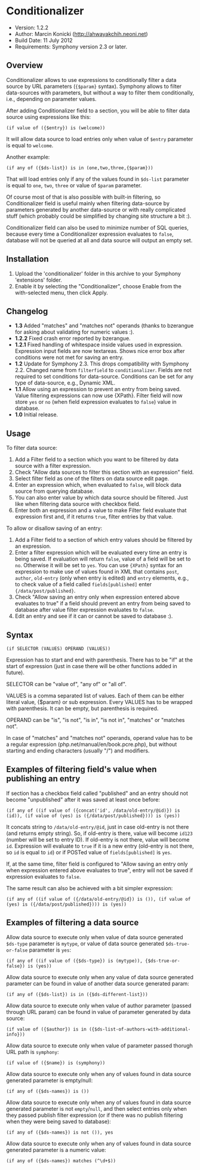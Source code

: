# Conditionalizer

- Version: 1.2.2
- Author: Marcin Konicki (http://ahwayakchih.neoni.net)
- Build Date: 11 July 2012
- Requirements: Symphony version 2.3 or later.


## Overview

Conditionalizer allows to use expressions to conditionally filter a data source by URL parameters (`{$param}` syntax).
Symphony allows to filter data-sources with parameters, but without a way to filter them conditionally, i.e., depending on parameter values.

After adding Conditionalizer field to a section, you will be able to filter data source using expressions like this:

	(if value of ({$entry}) is (welcome))

It will allow data source to load entries only when value of `$entry` parameter is equal to `welcome`.

Another example:

	(if any of ({$ds-list}) is in (one,two,three,{$param}))

That will load entries only if any of the values found in `$ds-list` parameter is equal to `one`, `two`, `three` or value of `$param` parameter.

Of course most of that is also possible with built-in filtering, so Conditionalizer field is useful mainly when filtering data-source by parameters generated by another data-source or with really complicated stuff (which probably could be simplified by changing site structure a bit :).

Conditionalizer field can also be used to minimize number of SQL queries, because every time a Conditionalizer expression evaluates to `false`, database will not be queried at all and data source will output an empty set.


## Installation

1. Upload the 'conditionalizer' folder in this archive to your Symphony 'extensions' folder.
2. Enable it by selecting the "Conditionalizer", choose Enable from the with-selected menu, then click Apply.


## Changelog

- **1.3** Added "matches" and "matches not" operands (thanks to bzerangue for asking about validating for numeric values :).
- **1.2.2** Fixed crash error reported by bzerangue.
- **1.2.1** Fixed handling of whitespace inside values used in expression. Expression input fields are now textareas. Shows nice error box after conditions were not met for saving an entry.
- **1.2** Update for Symphony 2.3. This drops compatibility with Symphony 2.2. Changed name from `filterfield` to `conditionalizer`. Fields are not required to set conditions for data-source. Conditions can be set for any type of data-source, e.g., Dynamic XML.
- **1.1** Allow using an expression to prevent an entry from being saved. Value filtering expressions can now use {XPath}. Filter field will now store `yes` or `no` (when field expression evaluates to `false`) value in database.
- **1.0** Initial release.


## Usage

To filter data source:

1. Add a Filter field to a section which you want to be filtered by data source with a filter expression.
2. Check "Allow data sources to filter this section with an expression" field.
3. Select filter field as one of the filters on data source edit page.
4. Enter an expression which, when evaluated to `false`, will block data source from querying database.
5. You can also enter value by which data source should be filtered. Just like when filtering data source with checkbox field.
6. Enter both an expression and a value to make Filter field evaluate that expression first and, if it returns `true`, filter entries by that value.

To allow or disallow saving of an entry:

1. Add a Filter field to a section of which entry values should be filtered by an expression.
2. Enter a filter expression which will be evaluated every time an entry is being saved. If evaluation will return `false`, value of a field will be set to `no`. Otherwise it will be set to `yes`. You can use `{XPath}` syntax for an expression to make use of values found in XML that contains `post`, `author`, `old-entry` (only when entry is edited) and `entry` elements, e.g., to check value of a field called `fields[published]` enter `{/data/post/published}`.
3. Check "Allow saving an entry only when expression entered above evaluates to true" if a field should prevent an entry from being saved to database after value filter expression evaluates to `false`.
4. Edit an entry and see if it can or cannot be saved to database :).


## Syntax

	(if SELECTOR (VALUES) OPERAND (VALUES)) 

Expression has to start and end with parenthesis.
There has to be "if" at the start of expression (just in case there will be other functions added in future).

SELECTOR can be "value of", "any of" or "all of".

VALUES is a comma separated list of values. Each of them can be either literal value, {$param} or sub expression. Every VALUES has to be wrapped with parenthesis. It can be empty, but parenthesis is required.

OPERAND can be "is", "is not", "is in", "is not in", "matches" or "matches not".

In case of "matches" and "matches not" operands, operand value has to be a regular expression (php.net/manual/en/book.pcre.php), but without starting and ending characters (usually "/") and modifiers.


## Examples of filtering field's value when publishing an entry

If section has a checkbox field called "published" and an entry should not become "unpublished" after it was saved at least once before:

	(if any of ((if value of ({concat('id', /data/old-entry/@id)}) is (id)), (if value of (yes) is ({/data/post/published}))) is (yes))

It concats string to `/data/old-entry/@id`, just in case old-entry is not there (and returns empty string). So, if old-entry is there, value will become `id123` (number will be set to entry ID). If old-entry is not there, value will become `id`.
Expression will evaluate to `true` if it is a new entry (old-entry is not there, so `id` is equal to `id`) or if POSTed value of `fields[published]` is `yes`.

If, at the same time, filter field is configured to "Allow saving an entry only when expression entered above evaluates to true", entry will not be saved if expression evaluates to `false`.

The same result can also be achieved with a bit simpler expression:

	(if any of ((if value of ({/data/old-entry/@id}) is ()), (if value of (yes) is ({/data/post/published}))) is (yes))


## Examples of filtering a data source

Allow data source to execute only when value of data source generated `$ds-type` parameter is `mytype`, or value of data source generated `$ds-true-or-false` parameter is `yes`:

	(if any of ((if value of ({$ds-type}) is (mytype)), {$ds-true-or-false}) is (yes))

Allow data source to execute only when any value of data source generated parameter can be found in value of another data source generated param:

	(if any of ({$ds-list}) is in ({$ds-different-list}))

Allow data source to execute only when value of author parameter (passed through URL param) can be found in value of parameter generated by data source:

	(if value of ({$author}) is in ({$ds-list-of-authors-with-additional-info}))

Allow data source to execute only when value of parameter passed thorugh URL path is `symphony`:

	(if value of ({$name}) is (symphony))

Allow data source to execute only when any of values found in data source generated parameter is empty/null:

    (if any of ({$ds-names}) is ())

Allow data source to execute only when any of values found in data source generated parameter is not `empty`/`null`, and then select entries only when they passed publish filter expression (or if there was no publish filtering when they were being saved to database):

    (if any of ({$ds-names}) is not ()), yes

Allow data source to execute only when any of values found in data source generated parameter is a numeric value:

    (if any of ({$ds-names}) matches (^\d+$))